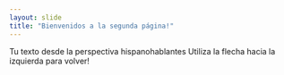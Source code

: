 ```yaml
---
layout: slide
title: "Bienvenidos a la segunda página!"
---
```

Tu texto desde la perspectiva hispanohablantes
Utiliza la flecha hacia la izquierda para volver!